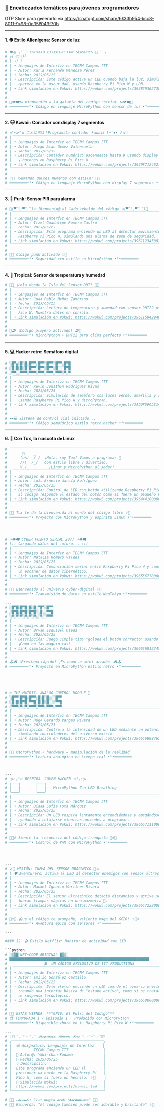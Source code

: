 
### 🧠 Encabezados temáticos para jóvenes programadores

GTP Store para generarlo via https://chatgpt.com/share/6833b954-bcc8-8011-9a98-0e356049f70b

---

#### 1. 👽 Estilo Alienígena: Sensor de luz

```python
# 👽🛸 ｡･ﾟﾟ･ ESPACIO EXTERIOR CON SENSORES 🌌･ﾟﾟ･｡
# ╭(☆▽☆)╯
# |￣U U￣￣￣￣￣￣￣￣￣￣￣￣￣￣￣￣￣￣￣￣￣￣￣￣￣￣￣￣￣￣￣￣￣￣￣￣￣￣￣￣￣￣￣|
# | • Lenguajes de Interfaz en TECNM Campus ITT                                            |
# | • Autor: Karla Fernanda Mendoza Pérez                                                  |
# | • Fecha: 2025/05/25                                                                    |
# | • Descripción: Este código activa un LED cuando baja la luz, simulando un OVNI que     |
# |   aparece en la oscuridad, usando Raspberry Pi Pico W y LDR.                           |
# | • Link simulación en Wokwi: https://wokwi.com/projects/393829302738231102              |
# ￣￣￣￣￣￣￣￣￣￣￣￣￣￣￣￣￣￣￣￣￣￣￣￣￣￣￣￣￣￣￣￣￣￣￣￣￣￣￣￣￣￣￣￣￣￣￣￣￣
#
# 🌠👁️‍🗨️🪐 Bienvenido a la galaxia del código estelar 🪐👁️‍🗨️🌠
# ════════•°• Código en lenguaje MicroPython con sensor de luz •°•════════
```

---

#### 2. 🐱 Kawaii: Contador con display 7 segmentos

```python
# ฅ^•ﻌ•^ฅ こんにちは！Programita contador kawaii ʕ•́ᴥ•̀ʔっ♡
# |￣￣￣￣￣￣￣￣￣￣￣￣￣￣￣￣￣￣￣￣￣￣￣￣￣￣￣￣￣￣￣￣￣￣￣￣￣￣￣￣￣￣|
# | • Lenguajes de Interfaz en TECNM Campus ITT                                            |
# | • Autor: Diego Alan Gómez Valenzuela                                                   |
# | • Fecha: 2025/05/25                                                                    |
# | • Descripción: Contador numérico ascendente hasta 9 usando display de 7 segmentos      |
# |   y botones en Raspberry Pi Pico W.                                                    |
# | • Link simulación en Wokwi: https://wokwi.com/projects/393987124621390221              |
# ￣￣￣￣￣￣￣￣￣￣￣￣￣￣￣￣￣￣￣￣￣￣￣￣￣￣￣￣￣￣￣￣￣￣￣￣￣￣￣￣￣￣￣￣￣￣￣￣￣
#
# ✨🎀 ¡Sumando dulces números con estilo! 🎀✨
# ════════•°• Código en lenguaje MicroPython con display 7 segmentos •°•═══════
```

---

#### 3. 🤘 Punk: Sensor PIR para alarma

```python
# 🤘(▀̿Ĺ̯▀̿ ̿)🔥 Bienvenid@ al lado rebelde del código 🔥(▀̿Ĺ̯▀̿ ̿)🤘
# |￣￣￣￣￣￣￣￣￣￣￣￣￣￣￣￣￣￣￣￣￣￣￣￣￣￣￣￣￣￣￣￣￣￣￣￣￣￣￣￣￣￣|
# | • Lenguajes de Interfaz en TECNM Campus ITT                                            |
# | • Autor: Itzel Guadalupe Romero Castro                                                 |
# | • Fecha: 2025/05/25                                                                    |
# | • Descripción: Este programa enciende un LED al detectar movimiento con sensor PIR en  |
# |   Raspberry Pi Pico W, simulando una alarma de zona de seguridad.                     |
# | • Link simulación en Wokwi: https://wokwi.com/projects/396112345087321509              |
# ￣￣￣￣￣￣￣￣￣￣￣￣￣￣￣￣￣￣￣￣￣￣￣￣￣￣￣￣￣￣￣￣￣￣￣￣￣￣￣￣￣￣￣￣￣￣￣￣￣
#
# 🚨💥 Código punk activado 💥🚨
# ════════•°• Seguridad con estilo en MicroPython •°•════════
```

---

#### 4. 🌴 Tropical: Sensor de temperatura y humedad

```python
# 🌴🌞 ¡Hola desde la Isla del Sensor DHT! 🍹🌊
# |￣￣￣￣￣￣￣￣￣￣￣￣￣￣￣￣￣￣￣￣￣￣￣￣￣￣￣￣￣￣￣￣￣￣￣￣￣￣￣￣￣￣|
# | • Lenguajes de Interfaz en TECNM Campus ITT                                            |
# | • Autor: Juan Pablo Muñoz Zambrano                                                     |
# | • Fecha: 2025/05/25                                                                    |
# | • Descripción: Lectura de temperatura y humedad con sensor DHT22 usando Raspberry Pi   |
# |   Pico W. Muestra datos en consola.                                                    |
# | • Link simulación en Wokwi: https://wokwi.com/projects/396115842948572423              |
# ￣￣￣￣￣￣￣￣￣￣￣￣￣￣￣￣￣￣￣￣￣￣￣￣￣￣￣￣￣￣￣￣￣￣￣￣￣￣￣￣￣￣￣￣￣￣￣￣￣
#
# 🌺🏖️ ¡Código playero activado! 🏖️🌺
# ════════•°• MicroPython + DHT22 para clima perfecto •°•════════
```

---

#### 5. 💻 Hacker retro: Semáforo digital

```python
# ░█▀▄░█░█░█▀▀░█▀▀░█▀▀░█▀▀░█▀█
# ░█░█░█░█░█▀▀░█▀▀░█▀▀░█░░░█▀█
# ░▀▀░░▀▀▀░▀▀▀░▀▀▀░▀▀▀░▀▀▀░▀░▀
# |￣￣￣￣￣￣￣￣￣￣￣￣￣￣￣￣￣￣￣￣￣￣￣￣￣￣￣￣￣￣￣￣￣￣￣￣￣￣￣￣￣￣|
# | • Lenguajes de Interfaz en TECNM Campus ITT                                            |
# | • Autor: Kevin Jonathan Rodríguez Rivas                                                |
# | • Fecha: 2025/05/25                                                                    |
# | • Descripción: Simulación de semáforo con luces verde, amarilla y roja, con temporizador|
# |   usando Raspberry Pi Pico W y MicroPython.                                            |
# | • Link simulación en Wokwi: https://wokwi.com/projects/395678903214513000              |
# ￣￣￣￣￣￣￣￣￣￣￣￣￣￣￣￣￣￣￣￣￣￣￣￣￣￣￣￣￣￣￣￣￣￣￣￣￣￣￣￣￣￣￣￣￣￣￣￣￣
#
# 🕶️💻 Sistema de control vial iniciado...
# ════════•°• Código semafórico estilo retro-hacker •°•════════
```

---

#### 6. 🐧 Con Tux, la mascota de Linux

```python
# ￣￣￣￣￣￣￣￣￣￣￣￣￣￣￣￣￣￣￣￣￣￣￣￣￣￣￣￣￣￣￣￣￣￣￣￣￣￣￣￣￣￣
#       🐧    _         
#      (o<)  / /  ¡Hola, soy Tux! Vamos a programar 🐧
#      //\  /_/   con estilo libre y divertido.
#      V_/_         ¡Linux y MicroPython al poder!
# |￣￣￣￣￣￣￣￣￣￣￣￣￣￣￣￣￣￣￣￣￣￣￣￣￣￣￣￣￣￣￣￣￣￣￣￣￣￣￣￣￣￣|
# | • Lenguajes de Interfaz en TECNM Campus ITT                                            |
# | • Autor: Luis Ernesto García Rodríguez                                                 |
# | • Fecha: 2025/05/25                                                                    |
# | • Descripción: Control de LED con botón utilizando Raspberry Pi Pico W en Linux.       |
# |   El código responde al estado del botón como si fuera un pequeño kernel 🐧             |
# | • Link simulación en Wokwi: https://wokwi.com/projects/396444100000000000              |
# ￣￣￣￣￣￣￣￣￣￣￣￣￣￣￣￣￣￣￣￣￣￣￣￣￣￣￣￣￣￣￣￣￣￣￣￣￣￣￣￣￣￣￣￣￣￣￣￣￣
#
# 🐧✨ Tux te da la bienvenida al mundo del código libre ✨🐧
# ════════•°• Proyecto con MicroPython y espíritu Linux •°•════════


---

# ⚡👁‍🗨 CYBER PUERTO SERIAL 2077 ⚡👁‍🗨
# [:: Cargando datos del futuro... ::]
# |￣￣￣￣￣￣￣￣￣￣￣￣￣￣￣￣￣￣￣￣￣￣￣￣￣￣￣￣￣￣￣￣￣￣￣￣￣￣￣￣￣￣|
# | • Lenguajes de Interfaz en TECNM Campus ITT                                            |
# | • Autor: Natalia Romero Valdés                                                         |
# | • Fecha: 2025/05/25                                                                    |
# | • Descripción: Comunicación serial entre Raspberry Pi Pico W y consola, simulando      |
# |   un escáner de datos cibernético.                                                     |
# | • Link simulación en Wokwi: https://wokwi.com/projects/396556778000000123              |
# ￣￣￣￣￣￣￣￣￣￣￣￣￣￣￣￣￣￣￣￣￣￣￣￣￣￣￣￣￣￣￣￣￣￣￣￣￣￣￣￣￣￣￣￣￣￣￣￣￣
#
# 🔌💬 Bienvenido al universo cyber-digital 💬🔌
# ════════•°• Transmisión de datos en estilo NeoTokyo •°•════════

---
# ░█▀█░█▀█░█░█░▀█▀░█▀▀
# ░█▀█░█▀█░█▀█░░█░░▀▀█
# ░▀░▀░▀░▀░▀░▀░░▀░░▀▀▀
# |￣￣￣￣￣￣￣￣￣￣￣￣￣￣￣￣￣￣￣￣￣￣￣￣￣￣￣￣￣￣￣￣￣￣￣￣￣￣￣￣￣￣|
# | • Lenguajes de Interfaz en TECNM Campus ITT                                            |
# | • Autor: Bryan Esquivel Ojeda                                                          |
# | • Fecha: 2025/05/25                                                                    |
# | • Descripción: Juego simple tipo "golpea el botón correcto" usando LEDs y botones.     |
# |   ¡Como en las maquinitas!                                                             |
# | • Link simulación en Wokwi: https://wokwi.com/projects/396556812345678901              |
# ￣￣￣￣￣￣￣￣￣￣￣￣￣￣￣￣￣￣￣￣￣￣￣￣￣￣￣￣￣￣￣￣￣￣￣￣￣￣￣￣￣￣￣￣￣￣￣￣￣
#
# 🕹️🎮 ¡Presiona rápido! ¡Es como un mini arcade! 🎮🕹️
# ════════•°• Proyecto en MicroPython estilo retro •°•════════



---

# ⌨️ THE MATRIX: ANALOG CONTROL MODULE 🧪
# ░█▀▀░█▀█░█▀▀░█░█░█░░░█▀▀
# ░█░█░█▀█░▀▀█░█░█░█░░░▀▀█
# ░▀▀▀░▀░▀░▀▀▀░▀▀▀░▀▀▀░▀▀▀
# |￣￣￣￣￣￣￣￣￣￣￣￣￣￣￣￣￣￣￣￣￣￣￣￣￣￣￣￣￣￣￣￣￣￣￣￣￣￣￣￣￣￣|
# | • Lenguajes de Interfaz en TECNM Campus ITT                                            |
# | • Autor: Hugo Gerardo Vargas Rivera                                                    |
# | • Fecha: 2025/05/25                                                                    |
# | • Descripción: Controla la intensidad de un LED mediante un potenciómetro,             |
# |   simulando controladores del universo Matrix.                                         |
# | • Link simulación en Wokwi: https://wokwi.com/projects/396556898765432198              |
# ￣￣￣￣￣￣￣￣￣￣￣￣￣￣￣￣￣￣￣￣￣￣￣￣￣￣￣￣￣￣￣￣￣￣￣￣￣￣￣￣￣￣￣￣￣￣￣￣￣
#
# 🧬🔧 MicroPython + hardware = manipulación de la realidad
# ════════•°• Lectura analógica en tiempo real •°•════════



---
# 🌫️⋆｡°✩ RESPIRA, JOVEN HACKER ✩°｡⋆🌫️
# ╭───╮       ╭───╮
# │   │       │   │   MicroPython Zen LED Breathing
# ╰───╯       ╰───╯
# |￣￣￣￣￣￣￣￣￣￣￣￣￣￣￣￣￣￣￣￣￣￣￣￣￣￣￣￣￣￣￣￣￣￣￣￣￣￣￣￣￣￣|
# | • Lenguajes de Interfaz en TECNM Campus ITT                                            |
# | • Autor: Diana Sofía Cota Márquez                                                      |
# | • Fecha: 2025/05/25                                                                    |
# | • Descripción: Un LED respira lentamente encendiéndose y apagándose con PWM,           |
# |   ayudando a relajarse mientras aprendes a programar.                                  |
# | • Link simulación en Wokwi: https://wokwi.com/projects/396557111000000321              |
# ￣￣￣￣￣￣￣￣￣￣￣￣￣￣￣￣￣￣￣￣￣￣￣￣￣￣￣￣￣￣￣￣￣￣￣￣￣￣￣￣￣￣￣￣￣￣￣￣￣
#
# 🍃🧘‍♂️ Siente la frecuencia del código tranquilo 🧘‍♂️🍃
# ════════•°• Control de PWM con MicroPython •°•════════




---
# ⚔️🐉 MISIÓN: CUEVA DEL SENSOR DRAGÓNICO 🐉⚔️
# [ 🛡️ Aventurero: activa el LED al detectar enemigos con sensor ultrasónico ]
# |￣￣￣￣￣￣￣￣￣￣￣￣￣￣￣￣￣￣￣￣￣￣￣￣￣￣￣￣￣￣￣￣￣￣￣￣￣￣￣￣￣￣|
# | • Lenguajes de Interfaz en TECNM Campus ITT                                            |
# | • Autor: Manuel Ignacio Martínez Rivera                                                |
# | • Fecha: 2025/05/25                                                                    |
# | • Descripción: El sensor ultrasónico detecta distancias y activa señales como si       |
# |   fueran trampas mágicas en una mazmorra 🏰.                                           |
# | • Link simulación en Wokwi: https://wokwi.com/projects/396557222000000456              |
# ￣￣￣￣￣￣￣￣￣￣￣￣￣￣￣￣￣￣￣￣￣￣￣￣￣￣￣￣￣￣￣￣￣￣￣￣￣￣￣￣￣￣￣￣￣￣￣￣￣
#
# 🧙‍♂️✨ ¡Que el código te acompañe, valiente mago del GPIO! ✨🧙‍♂️
# ════════•°• Aventura épica con sensores •°•════════

---

#### 12. 🎬 Estilo Netflix: Monitor de actividad con LED

```python
# ░▒▓█ NET•CODE ORIGINAL █▓▒░
# ████████████████████████████████████████████████████████████████
# ⠀⠀⠀⠀⠀⠀⠀⠀⠀⠀⠀⠀⠀🎬  UN CÓDIGO EXCLUSIVO DE ITT PRODUCTIONS
# |￣￣￣￣￣￣￣￣￣￣￣￣￣￣￣￣￣￣￣￣￣￣￣￣￣￣￣￣￣￣￣￣￣￣￣￣￣￣￣￣￣￣|
# | • Lenguajes de Interfaz en TECNM Campus ITT                                            |
# | • Autor: Emilio González Castillo                                                      |
# | • Fecha: 2025/05/25                                                                    |
# | • Descripción: Este sketch enciende un LED cuando el usuario presiona un botón,        |
# |   creando una interfaz básica de "estado activo", como si se tratara de una escena     |
# |   de suspenso tecnológico.                                                             |
# | • Link simulación en Wokwi: https://wokwi.com/projects/396558000000000999              |
# ￣￣￣￣￣￣￣￣￣￣￣￣￣￣￣￣￣￣￣￣￣￣￣￣￣￣￣￣￣￣￣￣￣￣￣￣￣￣￣￣￣￣￣￣￣￣￣￣￣
#
# 🍿🔴 ESTÁS VIENDO: **"GPIO: El Pulso del Código"**
# 📺 TEMPORADA 1 · Episodio 1 · Producido con MicroPython
# ════════•°• Disponible ahora en tu Raspberry Pi Pico W •°•════════

---
# ✨🌸･ﾟ: *✧･ﾟ:* 𝓟𝓻𝓸𝓰𝓻𝓪𝓶𝓪 𝓚𝓪𝔀𝓪𝓲𝓲 𝓟𝓲𝓬𝓸 *:･ﾟ✧*:･ﾟ🌸✨
# ╭──────────────────────────────────────────╮
# │  💻 Asignatura: Lenguajes de Interfaz    │
# │          TECNM Campus ITT                │
# │  🧁 Autor@: Yuki-chan Kodama              │
# │  📅 Fecha: 2025/05/25                     │
# │  💡 Descripción:                          │
# │  Este programa enciende un LED al        │
# │  presionar un botón en la Raspberry Pi   │
# │  Pico W, como si fuera un hechizo. ✨🔮    │
# │  🧪 Simulación Wokwi:                     │
# │  https://wokwi.com/projects/kawaii-led   │
# ╰──────────────────────────────────────────╯

# 🐰🌟 𝓜𝓸𝓭𝓾𝓵𝓸: "𝐋𝐮𝐳 𝐦𝐚́𝐠𝐢𝐜𝐚 𝐝𝐞𝐬𝐝𝐞 𝐌𝐚𝐫𝐬𝐡𝐦𝐚𝐥𝐥𝐨𝐰" 🌟🐰
# 🌈✨ Recuerda: "El código también puede ser adorable y brillante" ✨🌈

```


